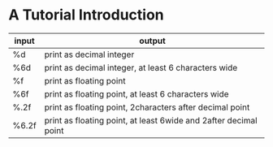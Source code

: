 # A Tutorial Introduction

| input |                              output                              |
| ----- | ---------------------------------------------------------------- |
| %d    | print as decimal integer                                         |
| %6d   | print as decimal integer, at least 6 characters wide             |
| %f    | print as floating point                                          |
| %6f   | print as floating point, at least 6 characters wide              |
| %.2f  | print as floating point, 2characters after decimal point         |
| %6.2f | print as floating point, at least 6wide and 2after decimal point |
